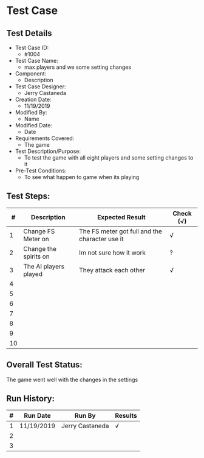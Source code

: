 # Test Case 

## Test Details

* Test Case ID:
  * #1004
* Test Case Name:
  * max players and we some setting changes 
* Component: 
  * Description
* Test Case Designer:
  * Jerry Castaneda
* Creation Date:
  * 11/19/2019
* Modified By:
  * Name
* Modified Date:
  * Date
* Requirements Covered:
  * The game
* Test Description/Purpose:
  * To test the game with all eight players and some setting changes to it
* Pre-Test Conditions:
  * To see what happen to game when its playing
## Test Steps: 
| # | Description | Expected Result | Check (√) |
| --- | --- | --- | --- |
| 1 | Change FS Meter on| The FS meter got full and the character use it| √|			
| 2 | Change the spirits on| Im not sure how it work| ?|			
| 3 | The AI players played| They attack each other| √|			
| 4 | | | |			
| 5 | | | |			
| 6 | | | |			
| 7 | | | |			
| 8 | | | |			
| 9 | | | |			
| 10 | | | |			

## Overall Test Status:
The game went well with the changes in the settings


## Run History:
| # |	Run Date |	Run By |	Results |
| --- | --- | --- | --- |
| 1 | 11/19/2019| Jerry Castaneda| √|			
| 2 | | | |			
| 3 | | | |			
